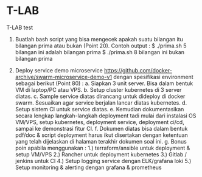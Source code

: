 # T-LAB
T-LAB test

1. Buatlah bash script yang bisa mengecek apakah suatu bilangan itu bilangan prima atau bukan (Point 20).
Contoh output :
$ ./prima.sh 5
bilangan ini adalah bilangan prima
$ ./prima.sh 8
bilangan ini bukan bilangan prima

2. Deploy service demo microservice https://github.com/docker-archive/swarm-microservice-demo-v1 dengan spesifikasi environment sebagai berikut (Point 80) :
a. Siapkan 3 unit server. Bisa dalam bentuk VM di laptop/PC atau VPS.
b. Setup cluster kubernetes di 3 server diatas.
c. Sample service diatas dirancang untuk dideploy di docker swarm. Sesuaikan agar service berjalan lancar diatas kubernetes.
d. Setup sistem CI untuk service diatas.
e. Kemudian dokumentasikan secara lengkap langkah-langkah deployment tadi mulai dari instalasi OS VM/VPS, setup kubernetes, deployment service, deployment ci/cd, sampai ke demonstrasi fitur CI.
f. Dokumen diatas bisa dalam bentuk pdf/doc & script deployment harus ikut disertakan dengan ketentuan yang telah dijelaskan di halaman terakhir dokumen soal ini.
g. Bonus poin apabila menggunakan :
   1.) terraform/ansible untuk deployment & setup VM/VPS
   2.) Rancher untuk deployment kubernetes
   3.) Gitlab / jenkins untuk CI
   4.) Setup logging service dengan ELK/grafana loki
   5.) Setup monitoring & alerting dengan grafana & prometheus
